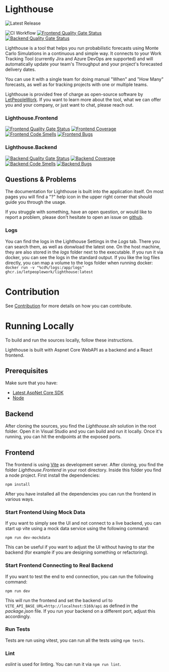 # Lighthouse
![Latest Release](https://img.shields.io/github/v/release/letpeoplework/lighthouse?sort=semver&display_name=release&label=latest&color=rgb(48%2C%2087%2C%2078)&link=https%3A%2F%2Fgithub.com%2FLetPeopleWork%2FLighthouse%2Freleases%2Flatest)

![CI Workflow](https://github.com/letpeoplework/Lighthouse/actions/workflows/ci.yml/badge.svg) [![Frontend Quality Gate Status](https://sonarcloud.io/api/project_badges/measure?project=LetPeopleWork_Lighthouse_Frontend&metric=alert_status)](https://sonarcloud.io/summary/new_code?id=LetPeopleWork_Lighthouse_Frontend) [![Backend Quality Gate Status](https://sonarcloud.io/api/project_badges/measure?project=LetPeopleWork_Lighthouse&metric=alert_status)](https://sonarcloud.io/summary/new_code?id=LetPeopleWork_Lighthouse)

Lighthouse is a tool that helps you run probabilistic forecasts using Monte Carlo Simulations in a continuous and simple way.
It connects to your Work Tracking Tool (currently Jira and Azure DevOps are supported) and will automatically update your team's Throughput and your project's forecasted delivery dates.

You can use it with a single team for doing manual "When" and "How Many" forecasts, as well as for tracking projects with one or multiple teams.

Lighthouse is provided free of charge as open-source software by [LetPeopleWork](https://letpeople.work). If you want to learn more about the tool, what we can offer you and your company, or just want to chat, please reach out.

### Lighthouse.Frontend
[![Frontend Quality Gate Status](https://sonarcloud.io/api/project_badges/measure?project=LetPeopleWork_Lighthouse_Frontend&metric=alert_status)](https://sonarcloud.io/summary/new_code?id=LetPeopleWork_Lighthouse_Frontend) [![Frontend Coverage](https://sonarcloud.io/api/project_badges/measure?project=LetPeopleWork_Lighthouse_Frontend&metric=coverage)](https://sonarcloud.io/summary/new_code?id=LetPeopleWork_Lighthouse_Frontend) [![Frontend Code Smells](https://sonarcloud.io/api/project_badges/measure?project=LetPeopleWork_Lighthouse_Frontend&metric=code_smells)](https://sonarcloud.io/summary/new_code?id=LetPeopleWork_Lighthouse_Frontend) [![Frontend Bugs](https://sonarcloud.io/api/project_badges/measure?project=LetPeopleWork_Lighthouse_Frontend&metric=bugs)](https://sonarcloud.io/summary/new_code?id=LetPeopleWork_Lighthouse_Frontend)

### Lighthouse.Backend
[![Backend Quality Gate Status](https://sonarcloud.io/api/project_badges/measure?project=LetPeopleWork_Lighthouse&metric=alert_status)](https://sonarcloud.io/summary/new_code?id=LetPeopleWork_Lighthouse) [![Backend Coverage](https://sonarcloud.io/api/project_badges/measure?project=LetPeopleWork_Lighthouse&metric=coverage)](https://sonarcloud.io/summary/new_code?id=LetPeopleWork_Lighthouse) [![Backend Code Smells](https://sonarcloud.io/api/project_badges/measure?project=LetPeopleWork_Lighthouse&metric=code_smells)](https://sonarcloud.io/summary/new_code?id=LetPeopleWork_Lighthouse) [![Backend Bugs](https://sonarcloud.io/api/project_badges/measure?project=LetPeopleWork_Lighthouse&metric=bugs)](https://sonarcloud.io/summary/new_code?id=LetPeopleWork_Lighthouse)

## Questions & Problems
The documentation for Lighthouse is built into the application itself. On most pages you will find a "?" help icon in the upper right corner that should guide you through the usage.

If you struggle with something, have an open question, or would like to report a problem, please don't hesitate to open an issue on [github](https://github.com/LetPeopleWork/Lighthouse/issues).

### Logs
You can find the logs in the Lighthouse Settings in the *Logs* tab. There you can search them, as well as donwload the latest one. On the host machine, they are also stored in the *logs* folder next to the executable. If you run it via docker, you can see the logs in the standard output. If you like the log files directly, you can map a volume to the logs folder when running docker: `docker run -v "%cd%/logs:/app/logs" ghcr.io/letpeoplework/lighthouse:latest`

# Contribution
See [Contribution](./CONTRIBUTING.md) for more details on how you can contribute.

# Running Locally
To build and run the sources locally, follow these instructions.

Lighthouse is built with Aspnet Core WebAPI as a backend and a React frontend.

## Prerequisites
Make sure that you have:
- [Latest AspNet Core SDK](https://dotnet.microsoft.com/en-us/download/dotnet/latest)
- [Node](https://nodejs.org/en)

## Backend
After cloning the sources, you find the *Lighthouse.sln* solution in the root folder. Open it in Visual Studio and you can build and run it locally. Once it's running, you can hit the endpoints at the exposed ports.

## Frontend
The frontend is using [Vite](https://vitejs.dev/) as development server. After cloning, you find the folder *Lighthouse.Frontend* in your root directory. Inside this folder you find a node project. First install the dependencies:
```
npm install
```

After you have installed all the dependencies you can run the frontend in various ways.

### Start Frontend Using Mock Data
If you want to simply see the UI and not connect to a live backend, you can start up vite using a mock data service using the following command:
```
npm run dev-mockdata
```

This can be useful if you want to adjust the UI without having to star the backend (for example if you are designing something or refactoring).

### Start Frontend Connecting to Real Backend
If you want to test the end to end connection, you can run the following command:
```
npm run dev
```

This will run the frontend and set the backend url to `VITE_API_BASE_URL=http://localhost:5169/api` as defined in the *package.json* file. If you run your backend on a different port, adjust this accordingly.

### Run Tests
Tests are run using vitest, you can run all the tests using `npm tests`.

### Lint
*eslint* is used for linting. You can run it via `npm run lint`.

